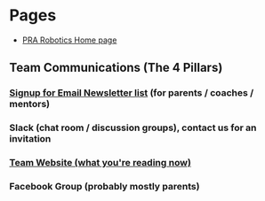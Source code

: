 # Pages
* [PRA Robotics Home page](/)

## Team Communications (The 4 Pillars)

### [Signup for Email Newsletter list](http://eepurl.com/gA-NmL) (for parents / coaches / mentors)
### Slack (chat room / discussion groups), contact us for an invitation
### [Team Website (what you're reading now)](/)
### Facebook Group (probably mostly parents)
